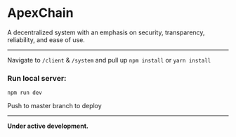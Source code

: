 # ApexChain

A decentralized system with an emphasis on security, transparency, reliability, and ease of use.

<hr>

Navigate to ```/client``` & ```/system``` and pull up ```npm install``` or ```yarn install```

### Run local server:
```npm run dev```

Push to master branch to deploy

<hr>

**Under active development.**